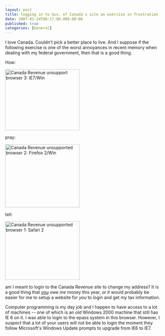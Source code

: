 ```yaml
---
layout: post
title: logging in to Gov. of Canada's site an exercise in frustration
date: 2007-02-24T06:17:00.009-08:00
published: true
categories: [General]
---
```


<p>I love Canada. Couldn't pick a better place to live. And I suppose if the following exercise is one of the worst annoyances in recent memory when dealing with my federal government, then that is a good thing.</p>

<p>How:</p>

<div><a href="http://www.flickr.com/photos/trento/401178355/" title="IE7/Win not supported"><img src="//farm1.static.flickr.com/178/401178355_ef58c8b94c_m.jpg" width="240" height="197" alt="Canada Revenue unsupport browser 3: IE7/Win" /></a></div>

<p>pray:</p>

<div><a href="http://www.flickr.com/photos/trento/401178352/" title="Firefox 2/Win not supported"><img src="//farm1.static.flickr.com/142/401178352_199f4cba47_m.jpg" width="240" height="204" alt="Canada Revenue unsupported browser 2: Firefox 2/Win" /></a></div>

<p>tell: </p>

<div><a href="http://www.flickr.com/photos/trento/401173412/" title="Safari 2 not supported"><img src="//farm1.static.flickr.com/185/401173412_66e3a5b7d1_m.jpg" width="240" height="189" alt="Canada Revenue unsupported browser 1: Safari 2" /></a></div>

<p>am I meant to login to the Canada Revenue site to change my address? It is a good thing that <em><a href="http://www.cra-arc.gc.ca/agency/menu-e.html">you</a></em> owe <em>me</em> money this year, or it would probably be easier for me to setup a website for <em>you</em> to login and get my tax information.</p>

<p>Computer programming is my day job and I happen to have access to a lot of machines -- one of which is an <em>old</em> Windows 2000 machine that still has IE 6 on it.  I was able to login to the epass system in this browser. However, I suspect that a lot of your users will not be able to login the moment they follow Microsoft's Windows Update prompts to upgrade from IE6 to IE7.</p>
